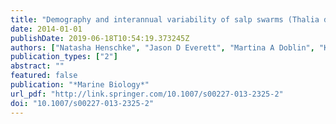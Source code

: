 ```yaml
---
title: "Demography and interannual variability of salp swarms (Thalia democratica)"
date: 2014-01-01
publishDate: 2019-06-18T10:54:19.373245Z
authors: ["Natasha Henschke", "Jason D Everett", "Martina A Doblin", "Kylie A Pitt", "Anthony J Richardson", "Iain M Suthers"]
publication_types: ["2"]
abstract: ""
featured: false
publication: "*Marine Biology*"
url_pdf: "http://link.springer.com/10.1007/s00227-013-2325-2"
doi: "10.1007/s00227-013-2325-2"
---
```


